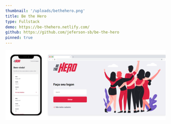 ```yaml
---
thumbnail: '/uploads/bethehero.png'
title: Be the Hero
type: Fullstack
demo: https://be-thehero.netlify.com/
github: https://github.com/jeferson-sb/be-the-hero
pinned: true
---
```


![](/uploads/bethehero.png)
